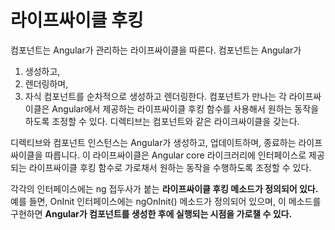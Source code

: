 # 라이프싸이클 후킹
컴포넌트는 Angular가 관리하는 라이프싸이클을 따른다.
컴포넌트는 Angular가 
1. 생성하고, 
2. 렌더링하며, 
3. 자식 컴포넌트를 순차적으로 생성하고 렌더링한다.
컴포넌트가 만나는 각 라이프싸이클은 Angular에서 제공하는 라이프싸이클 후킹 함수를 사용해서 원하는 동작을 하도록 조정할 수 있다.
디렉티브는 컴포넌트와 같은 라이크싸이클을 갖는다.


디렉티브와 컴포넌트 인스턴스는 Angular가 생성하고, 업데이트하며, 종료하는 라이프싸이클을 따릅니다. 이 라이프싸이클은 Angular core 라이크러리에 인터페이스로 제공되는 라이프싸이클 후킹 함수로 가로채서 원하는 동작을 수행하도록 조정할 수 있다.

각각의 인터페이스에는 ng 접두사가 붙는 **라이프싸이클 후킹 메소드가 정의되어 있다.** 예를 들면, OnInit 인터페이스에는 ngOnInit() 메소드가 정의되어 있으며, 이 메소드를 구현하면 **Angular가 컴포넌트를 생성한 후에 실행되는 시점을 가로챌 수 있다.**
